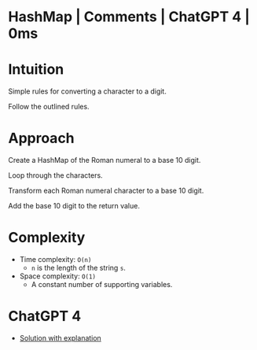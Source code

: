 # HashMap | Comments | ChatGPT 4 | 0ms

# Intuition

Simple rules for converting a character to a digit.

Follow the outlined rules.

# Approach

Create a HashMap of the Roman numeral to a base 10 digit.

Loop through the characters.

Transform each Roman numeral character to a base 10 digit.

Add the base 10 digit to the return value.

# Complexity

- Time complexity: `O(n)`
    - `n` is the length of the string `s`.
- Space complexity: `O(1)`
    - A constant number of supporting variables.

# ChatGPT 4

- [Solution with explanation](https://chat.openai.com/share/e6a1ac70-6353-484c-af0b-c5fead68043e)
